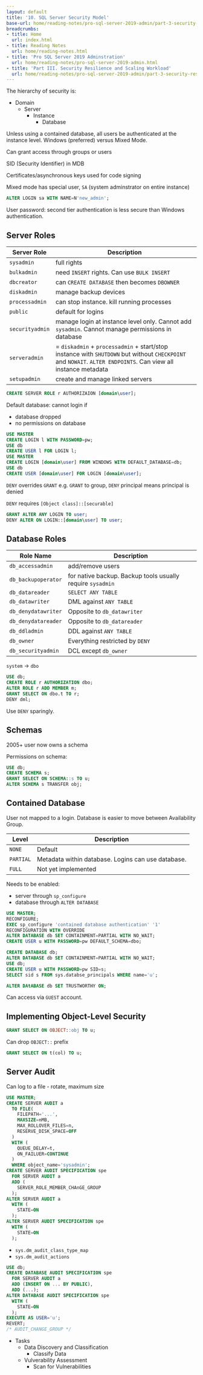 ```yaml
---
layout: default
title: '10. SQL Server Security Model'
base-url: home/reading-notes/pro-sql-server-2019-admin/part-3-security-resilience-and-scaling-workload/10-sql-server-security-model.html
breadcrumbs:
- title: Home
  url: index.html
- title: Reading Notes
  url: home/reading-notes.html
- title: 'Pro SQL Server 2019 Adminstration'
  url: home/reading-notes/pro-sql-server-2019-admin.html
- title: 'Part III. Security Resilience and Scaling Workload'
  url: home/reading-notes/pro-sql-server-2019-admin/part-3-security-resilience-and-scaling-workload
---
```


The hierarchy of security is:

- Domain
  - Server
    - Instance
      - Database

Unless using a contained database, all users be authenticated at the instance level. Windows (preferred) versus Mixed Mode.

Can grant access through groups or users

SID (Security Identifier) in MDB

Certificates/asynchronous keys used for code signing

Mixed mode has special user, `SA` (system adminstrator on entire instance)

```sql
ALTER LOGIN sa WITH NAME=N'new_admin';
```

User password: second tier authentication is less secure than Windows authentication.

## Server Roles

| Server Role | Description |
| --- | --- |
| `sysadmin` | full rights |
| `bulkadmin` | need `INSERT` rights. Can use `BULK INSERT` |
| `dbcreator` | can `CREATE DATABASE` then becomes `DBOWNER` |
| `diskadmin` | manage backup devices |
| `processadmin` | can stop instance. kill running processes |
| `public` | default for logins |
| `securityadmin` | manage login at instance level only. Cannot add `sysadmin`. Cannot manage permissions in database |
| `serveradmin` | = `diskadmin` + `processadmin` + start/stop instance with `SHUTDOWN` but without `CHECKPOINT` and `NOWAIT`. `ALTER ENDPOINTS`. Can view all instance metadata |
| `setupadmin` | create and manage linked servers |

```sql
CREATE SERVER ROLE r AUTHORIZAION [domain\user];
```

Default database: cannot login if

- database dropped
- no permissions on database

```sql
USE MASTER
CREATE LOGIN l WITH PASSWORD=pw;
USE db
CREATE USER l FOR LOGIN l;
USE MASTER
CREATE LOGIN [domain\user] FROM WINDOWS WITH DEFAULT_DATABASE=db;
USE db
CREATE USER [domain\user] FOR LOGIN [domain\user];
```

`DENY` overrides `GRANT` e.g. `GRANT` to group, `DENY` principal means principal is denied

`DENY` requires `[Object class]::[securable]`

```sql
GRANT ALTER ANY LOGIN TO user;
DENY ALTER ON LOGIN::[domain\user] TO user;
```

## Database Roles

| Role Name | Description |
| --- | --- |
| `db_accessadmin` | add/remove users |
| `db_backupoperator` | for native backup. Backup tools usually require `sysadmin` |
| `db_datareader` | `SELECT ANY TABLE` |
| `db_datawriter` | DML against `ANY TABLE` |
| `db_denydatawriter` | Opposite to `db_datawriter` |
| `db_denydatareader` | Opposite to `db_datareader` |
| `db_ddladmin` | DDL against `ANY TABLE` |
| `db_owner` | Everything restricted by `DENY` |
| `db_securityadmin` | DCL except `db_owner` |

`system` -> `dbo`

```sql
USE db;
CREATE ROLE r AUTHORIZATION dbo;
ALTER ROLE r ADD MEMBER m;
GRANT SELECT ON dbo.t TO r;
DENY dml;
```

Use `DENY` sparingly.

## Schemas

2005+ user now owns a schema

Permissions on schema:

```sql
USE db;
CREATE SCHEMA s;
GRANT SELECT ON SCHEMA::s TO u;
ALTER SCHEMA s TRANSFER obj;
```

## Contained Database

User not mapped to a login. Database is easier to move between Availability Group.

| Level | Description |
| --- | --- |
| `NONE` | Default |
| `PARTIAL` | Metadata within database. Logins can use database. |
| `FULL` | Not yet implemented |

Needs to be enabled:

- server through `sp_configure`
- database through `ALTER DATABASE`

```sql
USE MASTER;
RECONFIGURE;
EXEC sp_configure 'contained database authentication' '1'
RECONFIGURATION WITH OVERRIDE
ALTER DATABASE db SET CONTAINMENT=PARTIAL WITH NO_WAIT;
CREATE USER u WITH PASSWORD=pw DEFAULT_SCHEMA=dbo;

CREATE DATABASE db;
ALTER DATABASE db SET CONTAINMENT=PARTIAL WITH NO_WAIT;
USE db;
CREATE USER u WITH PASSWORD=pw SID=s;
SELECT sid s FROM sys.databse_principals WHERE name='u';

ALTER DAtABASE db SET TRUSTWORTHY ON;
```

Can access via `GUEST` account.

## Implementing Object-Level Security

```sql
GRANT SELECT ON OBJECT::obj TO u;
```

Can drop `OBJECT::` prefix

```sql
GRANT SELECT ON t(col) TO u;
```

## Server Audit

Can log to a file - rotate, maximum size

```sql
USE MASTER;
CREATE SERVER AUDIT a
  TO FILE(
    FILEPATH='...',
    MAXSIZE=nMB,
    MAX_ROLLOVER_FILES=n,
    RESERVE_DISK_SPACE=OFF
  )
  WITH (
    QUEUE_DELAY=t,
    ON_FAILUER=CONTINUE
  )
  WHERE object_name='sysadmin';
CREATE SERVER AUDIT SPECIFICATION spe
  FOR SERVER AUDIT a
  ADD (
    SERVER_ROLE_MEMBER_CHAnGE_GROUP
  );
ALTER SERVER AUDIT a
  WITH (
    STATE=ON
  );
ALTER SERVER AUDIT SPECIFICATION spe
  WITH (
    STATE=ON
  );
```

- `sys.dm_audit_class_type_map`
- `sys.dm_audit_actions`

```sql
USE db;
CREATE DATABASE AUDIT SPECIFICATION spe
  FOR SERVER AUDIT a
  ADD (INSERT ON ... BY PUBLIC),
  ADD (...);
ALTER DATABASE AUDIT SPECIFICATION spe
  WITH (
    STATE=ON
  );
EXECUTE AS USER='u';
REVERT;
/* AUDIT_CHANGE_GROUP */
```

- Tasks
  - Data Discovery and Classification
    - Classify Data
  - Vulverability Assessment
    - Scan for Vulnerabilities
